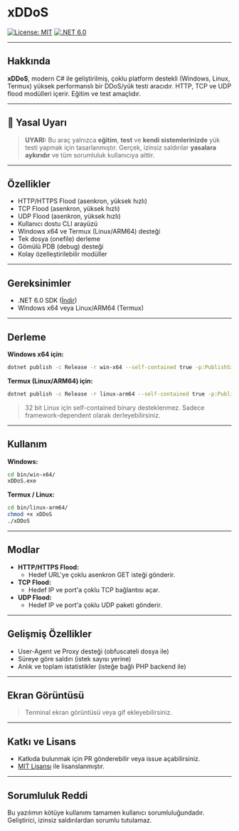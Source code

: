 # xDDoS

[![License: MIT](https://img.shields.io/badge/License-MIT-yellow.svg)](LICENSE)
[![.NET 6.0](https://img.shields.io/badge/.NET-6.0-blue.svg)](https://dotnet.microsoft.com/)

---

## Hakkında

**xDDoS**, modern C# ile geliştirilmiş, çoklu platform destekli (Windows, Linux, Termux) yüksek performanslı bir DDoS/yük testi aracıdır. HTTP, TCP ve UDP flood modülleri içerir. Eğitim ve test amaçlıdır.

---

## 🚨 Yasal Uyarı

> **UYARI:**
> Bu araç yalnızca **eğitim**, **test** ve **kendi sistemlerinizde** yük testi yapmak için tasarlanmıştır.
> Gerçek, izinsiz saldırılar **yasalara aykırıdır** ve tüm sorumluluk kullanıcıya aittir.

---

## Özellikler

- HTTP/HTTPS Flood (asenkron, yüksek hızlı)
- TCP Flood (asenkron, yüksek hızlı)
- UDP Flood (asenkron, yüksek hızlı)
- Kullanıcı dostu CLI arayüzü
- Windows x64 ve Termux (Linux/ARM64) desteği
- Tek dosya (onefile) derleme
- Gömülü PDB (debug) desteği
- Kolay özelleştirilebilir modüller

---

## Gereksinimler

- .NET 6.0 SDK ([İndir](https://dotnet.microsoft.com/en-us/download/dotnet/6.0))
- Windows x64 veya Linux/ARM64 (Termux)

---

## Derleme

**Windows x64 için:**

```sh
dotnet publish -c Release -r win-x64 --self-contained true -p:PublishSingleFile=true -p:DebugType=embedded -o ./bin/win-x64/
```

**Termux (Linux/ARM64) için:**

```sh
dotnet publish -c Release -r linux-arm64 --self-contained true -p:PublishSingleFile=true -p:DebugType=embedded -o ./bin/linux-arm64/
```

> 32 bit Linux için self-contained binary desteklenmez. Sadece framework-dependent olarak derleyebilirsiniz.

---

## Kullanım

**Windows:**

```sh
cd bin/win-x64/
xDDoS.exe
```

**Termux / Linux:**

```sh
cd bin/linux-arm64/
chmod +x xDDoS
./xDDoS
```

---

## Modlar

- **HTTP/HTTPS Flood:**
  - Hedef URL'ye çoklu asenkron GET isteği gönderir.
- **TCP Flood:**
  - Hedef IP ve port'a çoklu TCP bağlantısı açar.
- **UDP Flood:**
  - Hedef IP ve port'a çoklu UDP paketi gönderir.

---

## Gelişmiş Özellikler

- User-Agent ve Proxy desteği (obfuscateli dosya ile)
- Süreye göre saldırı (istek sayısı yerine)
- Anlık ve toplam istatistikler (isteğe bağlı PHP backend ile)

---

## Ekran Görüntüsü

> Terminal ekran görüntüsü veya gif ekleyebilirsiniz.

---

## Katkı ve Lisans

- Katkıda bulunmak için PR gönderebilir veya issue açabilirsiniz.
- [MIT Lisansı](LICENSE) ile lisanslanmıştır.

---

## Sorumluluk Reddi

Bu yazılımın kötüye kullanımı tamamen kullanıcı sorumluluğundadır.
Geliştirici, izinsiz saldırılardan sorumlu tutulamaz. 